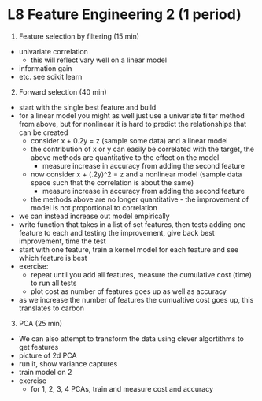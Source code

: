 # L8 Feature Engineering 2 (1 period)

1. Feature selection by filtering (15 min)
  - univariate correlation
    - this will reflect vary well on a linear model
  - information gain
  - etc. see scikit learn
2. Forward selection (40 min)
  - start with the single best feature and build
  - for a linear model you might as well just use a univariate filter method from above, but for nonlinear it is hard to predict the relationships that can be created
    - consider x + 0.2y = z (sample some data) and a linear model
    - the contribution of x or y can easily be correlated with the target, the above methods are quantitative to the effect on the model
      - measure increase in accuracy from adding the second feature
    - now consider x + (.2y)^2 = z and a nonlinear model (sample data space such that the correlation is about the same)
      - measure increase in accuracy from adding the second feature
    - the methods above are no longer quantitative - the improvement of model is not proportional to correlation
  - we can instead increase out model empirically
  - write function that takes in a list of set features, then tests adding one feature to each and testing the improvement, give back best improvement, time the test
  - start with one feature, train a kernel model for each feature and see which feature is best
  - exercise:
    - repeat until you add all features, measure the cumulative cost (time) to run all tests
    - plot cost as number of features goes up as well as accuracy
  - as we increase the number of features the cumualtive cost goes up, this translates to carbon
3. PCA (25 min)
  - We can also attempt to transform the data using clever algortithms to get features
  - picture of 2d PCA
  - run it, show variance captures
  - train model on 2
  - exercise
    - for 1, 2, 3, 4 PCAs, train and measure cost and accuracy
  